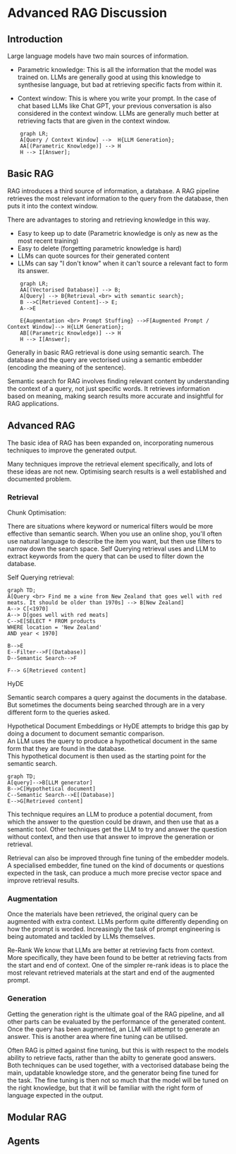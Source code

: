 # Advanced RAG Discussion


## Introduction

Large language models have two main sources of information. 

* Parametric knowledge: This is all the information that the model was trained on. LLMs are generally good at using this knowledge to synthesise language, but bad at retrieving specific facts from within it. 

* Context window: This is where you write your prompt. In the case of chat based LLMs like Chat GPT, your previous conversation is also considered in the context window. LLMs are generally much better at retrieving facts that are given in the context window. 

```mermaid
    graph LR;
    A[Query / Context Window] -->  H{LLM Generation};
    AA[(Parametric Knowledge)] --> H
    H --> I[Answer];

```



## Basic RAG

RAG introduces a third source of information, a database. 
A RAG pipeline retrieves the most relevant information to the query from the database, then puts it into the context window. 

There are advantages to storing and retrieving knowledge in this way. 

* Easy to keep up to date (Parametric knowledge is only as new as the most recent training)
* Easy to delete (forgetting parametric knowledge is hard)
* LLMs can quote sources for their generated content
* LLMs can say "I don't know" when it can't source a relevant fact to form its answer. 

```mermaid
    graph LR;
    AA[(Vectorised Database)] --> B;
    A[Query] --> B{Retrieval <br> with semantic search};
    B -->C[Retrieved Content]--> E;
    A-->E

    E{Augmentation <br> Prompt Stuffing} -->F[Augmented Prompt / Context Window]--> H{LLM Generation};
    AB[(Parametric Knowledge)] --> H
    H --> I[Answer];

```
Generally in basic RAG retrieval is done using semantic search. 
The database and the query are vectorised using a semantic embedder (encoding the meaning of the sentence). 


Semantic search for RAG involves finding relevant content by understanding the context of a query, not just specific words. It retrieves information based on meaning, making search results more accurate and insightful for RAG applications.




## Advanced RAG

The basic idea of RAG has been expanded on, incorporating numerous techniques to improve the generated output. 

Many techniques improve the retrieval element specifically, and lots of these ideas are not new. Optimising search results is a well established and documented problem. 

### Retrieval

Chunk Optimisation:



There are situations where keyword or numerical filters would be more effective than semantic search. 
When you use an online shop, you'll often use natural language to describe the item you want, but then use filters to narrow down the search space. 
Self Querying retrieval uses and LLM to extract keywords from the query that can be used to filter down the database. 

Self Querying retrieval: 


```mermaid
graph TD;
A[Query <br> Find me a wine from New Zealand that goes well with red meats. It should be older than 1970s] --> B[New Zealand]
A--> C[<1970]
A--> D[goes well with red meats]
C-->E[SELECT * FROM products
WHERE location = 'New Zealand' 
AND year < 1970]

B-->E
E--Filter-->F[(Database)]
D--Semantic Search-->F

F--> G[Retrieved content]

```

HyDE

Semantic search compares a query against the documents in the database.  
But sometimes the documents being searched through are in a very different form to the queries asked.

Hypothetical Document Embeddings or HyDE attempts to bridge this gap by doing a document to document semantic comparison.  
An LLM uses the query to produce a hypothetical document in the same form that they are found in the database.  
This hypothetical document is then used as the starting point for the semantic search.

```mermaid
graph TD;
A[query]-->B[LLM generator]
B-->C[Hypothetical document]
C--Semantic Search-->E[(Database)]
E-->G[Retrieved content]
```
This technique requires an LLM to produce a potential document, from which the answer to the question could be drawn, and then use that as a semantic tool.
Other techniques get the LLM to try and answer the question without context, and then use that answer to improve the generation or retrieval. 

Retrieval can also be improved through fine tuning of the embedder models. 
A specialised embedder, fine tuned on the kind of documents or questions expected in the task, can produce a much more precise vector space and improve retrieval results. 


### Augmentation
Once the materials have been retrieved, the original query can be augmented with extra context. 
LLMs perform quite differently depending on how the prompt is worded. Increasingly the task of prompt engineering is being automated and tackled by LLMs themselves. 

Re-Rank
We know that LLMs are better at retrieving facts from context. More specifically, they have been found to be better at retrieving facts from the start and end of context. 
One of the simpler re-rank ideas is to place the most relevant retrieved materials at the start and end of the augmented prompt. 


### Generation

Getting the generation right is the ultimate goal of the RAG pipeline, and all other parts can be evaluated by the performance of the generated content. 
Once the query has been augmented, an LLM will attempt to generate an answer. This is another area where fine tuning can be utilised. 

Often RAG is pitted against fine tuning, but this is with respect to the models ability to retrieve facts, rather than the abilty to generate good answers. 
Both techniques can be used together, with a vectorised database being the main, updatable knowledge store, and the generator being fine tuned for the task. The fine tuning is then not so much that the model will be tuned on the right knowledge, but that it will be familiar with the right form of language expected in the output. 


## Modular RAG

## Agents
